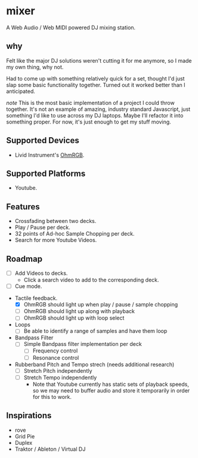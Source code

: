 # mixer

A Web Audio / Web MIDI powered DJ mixing station.

## why

Felt like the major DJ solutions weren't cutting it for me anymore, so I made my own thing, why not.

Had to come up with something relatively quick for a set, thought I'd just slap some basic functionality together.  Turned out it worked better than I anticipated.

*note* This is the most basic implementation of a project I could throw together.  It's not an example of amazing, industry standard Javascript, just something I'd like to use across my DJ laptops.  Maybe I'll refactor it into something proper.  For now, it's just enough to get my stuff moving. 

## Supported Devices
   - Livid Instrument's [OhmRGB](http://lividinstruments.com/products/ohm-rgb/).

## Supported Platforms
   - Youtube.
   
## Features
   - Crossfading between two decks.
   - Play / Pause per deck.
   - 32 points of Ad-hoc Sample Chopping per deck.
   - Search for more Youtube Videos.

## Roadmap
  - [ ] Add Videos to decks.
    - Click a search video to add to the corresponding deck.
  - [ ] Cue mode.
  - Tactile feedback.
    - [x] OhmRGB should light up when play / pause / sample chopping
    - [ ] OhmRGB should light up along with playback
    - [ ] OhmRGB should light up with loop select
  - Loops
    - [ ] Be able to identify a range of samples and have them loop
  - Bandpass Filter
    - [ ] Simple Bandpass filter implementation per deck
      - [ ] Frequency control
      - [ ] Resonance control
  - Rubberband Pitch and Tempo strech (needs additional research)
    - [ ] Stretch Pitch independently
    - [ ] Stretch Tempo independently
      - Note that Youtube currently has static sets of playback speeds, so we may need to buffer audio and store it temporarily in order for this to work.

## Inspirations

  - rove
  - Grid Pie
  - Duplex
  - Traktor / Ableton / Virtual DJ